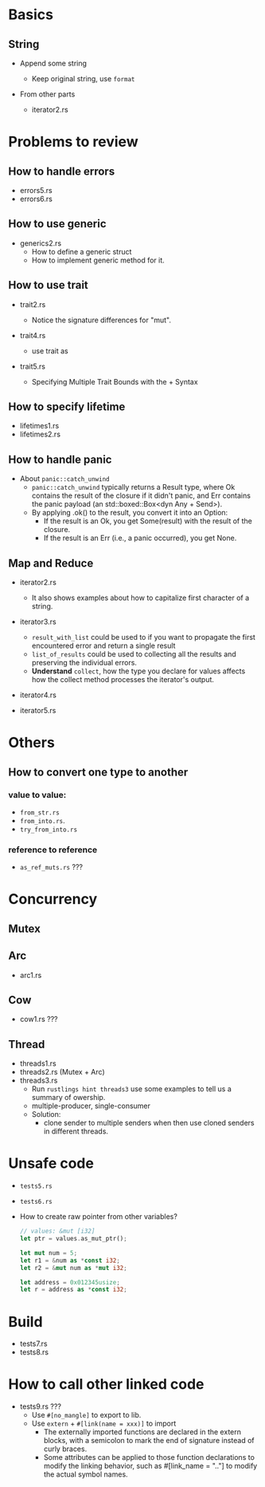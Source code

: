 # Basics

## String

- Append some string

  - Keep original string, use `format`

- From other parts
  - iterator2.rs

# Problems to review

## How to handle errors

- errors5.rs
- errors6.rs

## How to use generic

- generics2.rs
  - How to define a generic struct
  - How to implement generic method for it.

## How to use trait

- trait2.rs

  - Notice the signature differences for "mut".

- trait4.rs

  - use trait as

- trait5.rs
  - Specifying Multiple Trait Bounds with the + Syntax

## How to specify lifetime

- lifetimes1.rs
- lifetimes2.rs

## How to handle panic

- About `panic::catch_unwind`
  - `panic::catch_unwind` typically returns a Result type, where Ok contains the result of the closure if it didn't panic, and Err contains the panic payload (an std::boxed::Box<dyn Any + Send>).
  - By applying .ok() to the result, you convert it into an Option:
    - If the result is an Ok, you get Some(result) with the result of the closure.
    - If the result is an Err (i.e., a panic occurred), you get None.

## Map and Reduce

- iterator2.rs

  - It also shows examples about how to capitalize first character of a string.

- iterator3.rs
  - `result_with_list` could be used to if you want to propagate the first encountered error and return a single result
  - `list_of_results` could be used to collecting all the results and preserving the individual errors.
  - **Understand** `collect`, how the type you declare for values affects how the collect method processes the iterator's output.
- iterator4.rs
- iterator5.rs

# Others

## How to convert one type to another

### value to value:

- `from_str.rs`
- `from_into.rs`.
- `try_from_into.rs`

### reference to reference

- `as_ref_muts.rs` ???

# Concurrency

## Mutex

## Arc

- arc1.rs

## Cow

- cow1.rs ???

## Thread

- threads1.rs
- threads2.rs (Mutex + Arc)
- threads3.rs
  - Run `rustlings hint threads3` use some examples to tell us a summary of owership.
  - multiple-producer, single-consumer
  - Solution:
    - clone sender to multiple senders when then use cloned senders in different threads.

# Unsafe code

- `tests5.rs`
- `tests6.rs`
- How to create raw pointer from other variables?

  ```rust
  // values: &mut [i32]
  let ptr = values.as_mut_ptr();

  let mut num = 5;
  let r1 = &num as *const i32;
  let r2 = &mut num as *mut i32;

  let address = 0x012345usize;
  let r = address as *const i32;
  ```

# Build

- tests7.rs
- tests8.rs

# How to call other linked code

- tests9.rs ???
  - Use `#[no_mangle]` to export to lib.
  - Use `extern` + `#[link(name = xxx)]` to import
    - The externally imported functions are declared in the extern blocks, with a semicolon to mark the end of signature instead of curly braces.
    - Some attributes can be applied to those function declarations to modify the linking behavior, such as #[link_name = ".."] to modify the actual symbol names.
